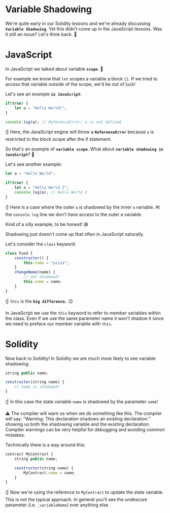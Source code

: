 # Variable Shadowing

We're quite early in our Solidity lessons and we're already discussing **`Variable Shadowing`**. Yet this didn't come up in the JavaScript lessons. Was it still an issue? Let's think back. 💭

# JavaScript

In JavaScript we talked about variable **`scope`**. 🔭

For example we know that `let` scopes a variable a block `{}`. If we tried to access that variable outside of the scope, we'd be out of luck!

Let's see an example **`in JavaScript`**:

```js
if(true) {
    let a = "Hello World!";
}

console.log(a); // ReferenceError: a is not defined
```

☝️ Here, the JavaScript engine will throw a **`ReferenceError`** because `a` is restricted to the block scope after the if statement.

So that's an example of **`variable scope`**. What about **`variable shadowing in JavaScript`**? 🤔

Let's see another example:

```js
let a = "Hello World";

if(true) {
    let a = "Hello World 2";
    console.log(a); // Hello World 2
}
```

☝️ Here is a case where the outer `a` is shadowed by the inner `a` variable. At the c`onsole.log` line we don't have access to the outer a variable.

Kind of a silly example, to be honest! 😅

Shadowing just doesn't come up that often in JavaScript naturally.

Let's consider the `class` keyword:

```js
class Food {
    constructor() {
        this.name = "pizza"; 
    }
    changeName(name) {
        // not shadowed! 
        this.name = name;
    }
}
```

☝️ `this` is the **`big difference.`** 😉

In JavaScript we use the `this` keyword to refer to member variables within the class. Even if we use the same parameter name it won't shadow it since we need to preface our member variable with `this`.

# Solidity

Now back to Solidity! In Solidity we are much more likely to see variable shadowing:

```js
string public name;

constructor(string name) {
    // name is shadowed!
}
```

☝️ In this case the state variable `name` is shadowed by the parameter `name`!

⚠️ The compiler will warn us when we do something like this. The compiler will say: "Warning: This declaration shadows an existing declaration." showing us both the shadowing variable and the existing declaration. Compiler warnings can be very helpful for debugging and avoiding common mistakes.

Technically there is a way around this:

```js
contract MyContract {
    string public name;

    constructor(string name) {
        MyContract.name = name;
    }
}
```
☝️ Now we're using the reference to `MyContract` to update the state variable. This is not the typical approach. In general you'll see the undescore parameter (i.e. `_variableName`) over anything else.
